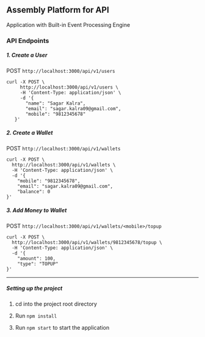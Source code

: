 ## Assembly Platform for API
 
Application with Built-in Event Processing Engine

### API Endpoints

##### 1. Create a User

POST ``http://localhost:3000/api/v1/users``

```
curl -X POST \
     http://localhost:3000/api/v1/users \
     -H 'Content-Type: application/json' \
     -d '{
       "name": "Sagar Kalra",
       "email": "sagar.kalra09@gmail.com",
       "mobile": "9812345678"
   }'
```

##### 2. Create a Wallet

POST ``http://localhost:3000/api/v1/wallets``

```
curl -X POST \
  http://localhost:3000/api/v1/wallets \
  -H 'Content-Type: application/json' \
  -d '{
    "mobile": "9812345678",
    "email": "sagar.kalra09@gmail.com",
    "balance": 0
}'
```

##### 3. Add Money to Wallet

POST ``http://localhost:3000/api/v1/wallets/<mobile>/topup``

```
curl -X POST \
  http://localhost:3000/api/v1/wallets/9812345678/topup \
  -H 'Content-Type: application/json' \
  -d '{
    "amount": 100,
    "type": "TOPUP"
}'
```

---------------------------------------

##### Setting up the project

1. cd into the project root directory

2. Run ``npm install``

3. Run ``npm start`` to start the application